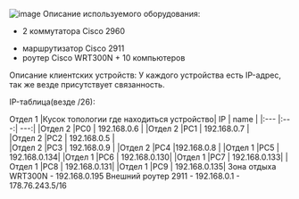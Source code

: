 ![image](https://user-images.githubusercontent.com/91975984/136691236-53f72098-2c3a-49ad-a19b-2cf8c4af6138.png)
Описание используемого оборудования:
 - 2 коммутатора Cisco 2960
  + маршрутизатор Cisco 2911
   + роутер Cisco WRT300N
    + 10 компьютеров


Описание клиентских устройств:
	У каждого устройства есть IP-адрес, так же везде присутствует связанность.


IP-таблица(везде /26):

Отдел 1
|Кусок топологии где находиться устройство| IP  | name         |
|:---                                     |:---:|          ---:|
|Отдел 2                                  |PC0  | 192.168.0.6  |
|Отдел 2                                  |PC1  | 192.168.0.7  |                                                                                                           
|Отдел 2                                  |PC2  | 192.168.0.5  |                                                                                                                 
|Отдел 2                                  |PC3  | 192.168.0.9  |
|Отдел 2                                  |PC4  |192.168.0.8   |
|Отдел 1                                  |PC5  | 192.168.0.134|
|Отдел 1                                  |PC6  | 192.168.0.130|
|Отдел 1                                  |PC7  | 192.168.0.133|
|Отдел 1                                  |PC8  | 192.168.0.131|
|Отдел 1                                  |PC9  | 192.168.0.135|
Зона отдыха
WRT300N - 192.168.0.195
Внешний роутер
2911 - 192.168.0.1
     - 178.76.243.5/16
